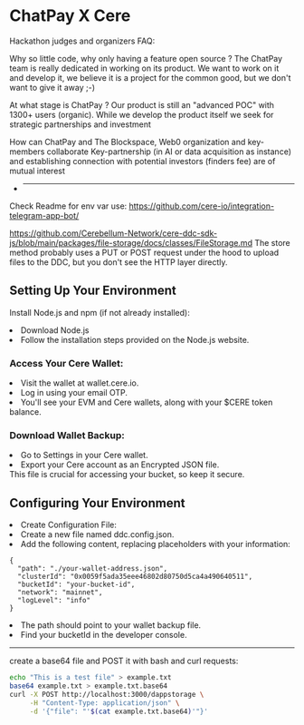 # ChatPay X Cere

Hackathon judges and organizers FAQ:

Why so little code, why only having a feature open source ?
The ChatPay team is really dedicated in working on its product. We want to work on it and develop it, we believe it is a project for the common good, but we don't want to give it away ;-)

At what stage is ChatPay ?
Our product is still an "advanced POC" with 1300+ users (organic). While we develop the product itself we seek for strategic partnerships and investment

How can ChatPay and The Blockspace, Web0 organization and key-members collaborate
Key-partnership (in AI or data acquisition as instance) and establishing connection with potential investors (finders fee) are of mutual interest

- ***

Check Readme for env var use:
https://github.com/cere-io/integration-telegram-app-bot/

https://github.com/Cerebellum-Network/cere-ddc-sdk-js/blob/main/packages/file-storage/docs/classes/FileStorage.md
The store method probably uses a PUT or POST request under the hood to upload files to the DDC, but you don't see the HTTP layer directly.

## Setting Up Your Environment

Install Node.js and npm (if not already installed):

<li>Download Node.js</li>
<li>Follow the installation steps provided on the Node.js website.</li>

### Access Your Cere Wallet:

<li>Visit the wallet at wallet.cere.io.</li>
<li>Log in using your email OTP.</li>
<li>You'll see your EVM and Cere wallets, along with your $CERE token balance.</li>

### Download Wallet Backup:

<li>Go to Settings in your Cere wallet.</li>
<li>Export your Cere account as an Encrypted JSON file.</li>
This file is crucial for accessing your bucket, so keep it secure.

## Configuring Your Environment

<li>Create Configuration File:</li>
<li>Create a new file named ddc.config.json.</li>
<li>Add the following content, replacing placeholders with your information:</li>

```
{
  "path": "./your-wallet-address.json",
  "clusterId": "0x0059f5ada35eee46802d80750d5ca4a490640511",
  "bucketId": "your-bucket-id",
  "network": "mainnet",
  "logLevel": "info"
}
```

<li>The path should point to your wallet backup file.</li>
<li>Find your bucketId in the developer console.</li>

---

create a base64 file and POST it with bash and curl requests:

```bash
echo "This is a test file" > example.txt
base64 example.txt > example.txt.base64
curl -X POST http://localhost:3000/dappstorage \
     -H "Content-Type: application/json" \
     -d '{"file": "'$(cat example.txt.base64)'"}'
```
